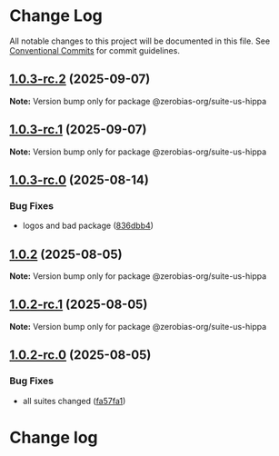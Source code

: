 # Change Log

All notable changes to this project will be documented in this file.
See [Conventional Commits](https://conventionalcommits.org) for commit guidelines.

## [1.0.3-rc.2](https://github.com/zerobias-org/suite/compare/@zerobias-org/suite-us-hippa@1.0.2...@zerobias-org/suite-us-hippa@1.0.3-rc.2) (2025-09-07)

**Note:** Version bump only for package @zerobias-org/suite-us-hippa





## [1.0.3-rc.1](https://github.com/zerobias-org/suite/compare/@zerobias-org/suite-us-hippa@1.0.2...@zerobias-org/suite-us-hippa@1.0.3-rc.1) (2025-09-07)

**Note:** Version bump only for package @zerobias-org/suite-us-hippa





## [1.0.3-rc.0](https://github.com/zerobias-org/suite/compare/@zerobias-org/suite-us-hippa@1.0.2...@zerobias-org/suite-us-hippa@1.0.3-rc.0) (2025-08-14)


### Bug Fixes

* logos and bad package ([836dbb4](https://github.com/zerobias-org/suite/commit/836dbb45c448f070166020f3119e9b38d4ab1a1a))





## [1.0.2](https://github.com/zerobias-org/suite/compare/@zerobias-org/suite-us-hippa@1.0.2-rc.1...@zerobias-org/suite-us-hippa@1.0.2) (2025-08-05)

**Note:** Version bump only for package @zerobias-org/suite-us-hippa





## [1.0.2-rc.1](https://github.com/zerobias-org/suite/compare/@zerobias-org/suite-us-hippa@1.0.2-rc.0...@zerobias-org/suite-us-hippa@1.0.2-rc.1) (2025-08-05)

**Note:** Version bump only for package @zerobias-org/suite-us-hippa





## [1.0.2-rc.0](https://github.com/zerobias-org/suite/compare/@zerobias-org/suite-us-hippa@1.0.1...@zerobias-org/suite-us-hippa@1.0.2-rc.0) (2025-08-05)


### Bug Fixes

* all suites changed ([fa57fa1](https://github.com/zerobias-org/suite/commit/fa57fa1af7628003297df46b2d7740fe95bd2666))





# Change log
